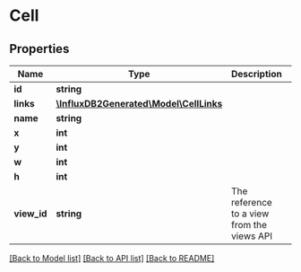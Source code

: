 # Cell

## Properties
Name | Type | Description | Notes
------------ | ------------- | ------------- | -------------
**id** | **string** |  | [optional] 
**links** | [**\InfluxDB2Generated\Model\CellLinks**](CellLinks.md) |  | [optional] 
**name** | **string** |  | [optional] 
**x** | **int** |  | [optional] 
**y** | **int** |  | [optional] 
**w** | **int** |  | [optional] 
**h** | **int** |  | [optional] 
**view_id** | **string** | The reference to a view from the views API | [optional] 

[[Back to Model list]](../README.md#documentation-for-models) [[Back to API list]](../README.md#documentation-for-api-endpoints) [[Back to README]](../README.md)


